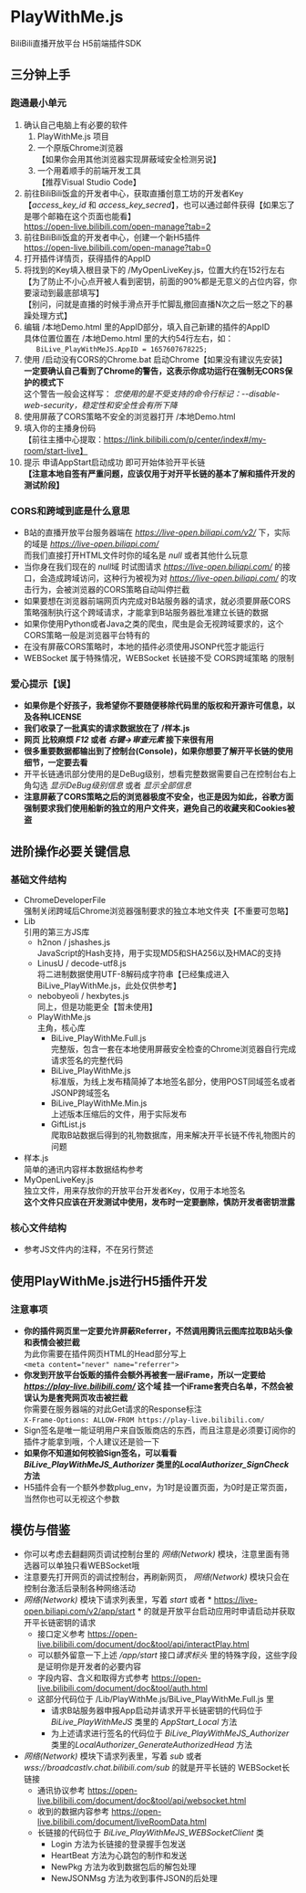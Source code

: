 # PlayWithMe.js
BiliBili直播开放平台 H5前端插件SDK

## 三分钟上手

### 跑通最小单元

1. 确认自己电脑上有必要的软件
   1. PlayWithMe.js 项目
   2. 一个原版Chrome浏览器  
   【如果你会用其他浏览器实现屏蔽域安全检测另说】
   3. 一个用着顺手的前端开发工具  
   【推荐Visual Studio Code】
2. 前往BiliBili饭盒的开发者中心，获取直播创意工坊的开发者Key【*access_key_id* 和 *access_key_secred*】，也可以通过邮件获得【如果忘了是哪个邮箱在这个页面也能看】    
 https://open-live.bilibili.com/open-manage?tab=2
3.  前往BiliBili饭盒的开发者中心，创建一个新H5插件    
 https://open-live.bilibili.com/open-manage?tab=0  
4. 打开插件详情页，获得插件的AppID
5. 将找到的Key填入根目录下的 /MyOpenLiveKey.js，位置大约在152行左右  
【为了防止不小心点开被人看到密钥，前面的90%都是无意义的占位内容，你要滚动到最底部填写】  
【别问，问就是直播的时候手滑点开手忙脚乱撤回直播N次之后一怒之下的暴躁处理方式】
6. 编辑 /本地Demo.html 里的AppID部分，填入自己新建的插件的AppID  
具体位置位置在 /本地Demo.html 里的大约54行左右，如：  
  ``    BiLive_PlayWithMeJS.AppID = 1657607678225;   ``
7. 使用 /启动没有CORS的Chrome.bat 启动Chrome【如果没有建议先安装】  
**一定要确认自己看到了Chrome的警告，这表示你成功运行在强制无CORS保护的模式下**  
这个警告一般会这样写： *您使用的是不受支持的命令行标记：--disable-web-security，稳定性和安全性会有所下降* 
8. 使用屏蔽了CORS策略不安全的浏览器打开 /本地Demo.html  
9.  填入你的主播身份码  
【前往主播中心提取：https://link.bilibili.com/p/center/index#/my-room/start-live】
10. 提示 申请AppStart启动成功 即可开始体验开平长链  
**【注意本地自签有严重问题，应该仅用于对开平长链的基本了解和插件开发的测试阶段】**

### CORS和跨域到底是什么意思
- B站的直播开放平台服务器端在 *https://live-open.biliapi.com/v2/* 下，实际的域是 *https://live-open.biliapi.com/*  
 而我们直接打开HTML文件时你的域名是 *null* 或者其他什么玩意  
- 当你身在我们现在的 *null*域 时试图请求 *https://live-open.biliapi.com/* 的接口，会造成跨域访问，这种行为被视为对 *https://live-open.biliapi.com/* 的攻击行为，会被浏览器的CORS策略自动叫停拦截
- 如果要想在浏览器前端网页内完成对B站服务器的请求，就必须要屏蔽CORS策略强制执行这个跨域请求，才能拿到B站服务器批准建立长链的数据
- 如果你使用Python或者Java之类的爬虫，爬虫是会无视跨域要求的，这个CORS策略一般是浏览器平台特有的
- 在没有屏蔽CORS策略时，本地的插件必须使用JSONP代签才能运行
- WEBSocket 属于特殊情况，WEBSocket 长链接不受 CORS跨域策略 的限制

### 爱心提示【误】
- **如果你是个好孩子，我希望你不要随便移除代码里的版权和开源许可信息，以及各种LICENSE**
- **我们收录了一批真实的请求数据放在了 /样本.js**  
- **网页 比较麻烦 *F12* 或者 *右键→审查元素* 接下来很有用**
- **很多重要数据都输出到了控制台(Console)，如果你想要了解开平长链的使用细节，一定要去看**
- 开平长链通讯部分使用的是DeBug级别，想看完整数据需要自己在控制台右上角勾选 *显示DeBug级别信息* 或者 *显示全部信息*
- **注意屏蔽了CORS策略之后的浏览器极度不安全，也正是因为如此，谷歌方面强制要求我们使用船新的独立的用户文件夹，避免自己的收藏夹和Cookies被盗**

 
## 进阶操作必要关键信息

### 基础文件结构

* ChromeDeveloperFile  
强制关闭跨域后Chrome浏览器强制要求的独立本地文件夹【不重要可忽略】  
* Lib  
引用的第三方JS库
  * h2non / jshashes.js  
JavaScript的Hash支持，用于实现MD5和SHA256以及HMAC的支持
  * LinusU / decode-utf8.js  
将二进制数据使用UTF-8解码成字符串【已经集成进入 BiLive_PlayWithMe.js，此处仅供参考】
  * nebobyeoli / hexbytes.js  
同上，但是功能更全【暂未使用】
  * PlayWithMe.js  
主角，核心库  
    * BiLive_PlayWithMe.Full.js   
完整版，包含一套在本地使用屏蔽安全检查的Chrome浏览器自行完成请求签名的完整代码
    * BiLive_PlayWithMe.js  
标准版，为线上发布精简掉了本地签名部分，使用POST同域签名或者JSONP跨域签名
    * BiLive_PlayWithMe.Min.js  
上述版本压缩后的文件，用于实际发布
    * GiftList.js  
爬取B站数据后得到的礼物数据库，用来解决开平长链不传礼物图片的问题
* 样本.js  
简单的通讯内容样本数据结构参考
* MyOpenLiveKey.js  
独立文件，用来存放你的开放平台开发者Key，仅用于本地签名  
**这个文件只应该在开发测试中使用，发布时一定要删除，慎防开发者密钥泄露**

### 核心文件结构
- 参考JS文件内的注释，不在另行赘述

## 使用PlayWithMe.js进行H5插件开发

### 注意事项
- **你的插件网页里一定要允许屏蔽Referrer，不然调用腾讯云图库拉取B站头像和表情会被拦截**  
为此你需要在插件网页HTML的Head部分写上  
`` <meta content="never" name="referrer"> ``
- **你发到开放平台饭贩的插件会额外再被套一层iFrame，所以一定要给 *https://play-live.bilibili.com/* 这个域 挂一个iFrame套壳白名单，不然会被误认为是套壳网页攻击被拦截**   
你需要在服务器端的对此Get请求的Response标注  
``X-Frame-Options: ALLOW-FROM https://play-live.bilibili.com/``
- Sign签名是唯一能证明用户来自饭贩商店的东西，而且注意是必须要订阅你的插件才能拿到哦，个人建议还是验一下
- **如果你不知道如何校验Sign签名，可以看看 *BiLive_PlayWithMeJS_Authorizer* 类里的*LocalAuthorizer_SignCheck*  方法**
- H5插件会有一个额外参数plug_env，为1时是设置页面，为0时是正常页面，当然你也可以无视这个参数


## 模仿与借鉴

- 你可以考虑去翻翻网页调试控制台里的 *网络(Network)* 模块，注意里面有筛选器可以单独只看WEBSocket哦
- 注意要先打开网页的调试控制台，再刷新网页， *网络(Network)* 模块只会在控制台激活后录制各种网络活动
- *网络(Network)* 模块下请求列表里，写着 *start* 或者 * https://live-open.biliapi.com/v2/app/start * 的就是开放平台启动应用时申请启动并获取开平长链密钥的请求  
  - 接口定义参考 https://open-live.bilibili.com/document/doc&tool/api/interactPlay.html  
  - 可以额外留意一下上述 */app/start* 接口*请求标头* 里的特殊字段，这些字段是证明你是开发者的必要内容  
  - 字段内容、含义和取得方式参考  https://open-live.bilibili.com/document/doc&tool/auth.html  
  - 这部分代码位于 /Lib/PlayWithMe.js/BiLive_PlayWithMe.Full.js 里
    - 请求B站服务器申报App启动并请求开平长链密钥的代码位于  
    *BiLive_PlayWithMeJS* 类里的 *AppStart_Local*  方法
    - 为上述请求进行签名的代码位于 
    *BiLive_PlayWithMeJS_Authorizer* 类里的*LocalAuthorizer_GenerateAuthorizedHead*  方法
- *网络(Network)* 模块下请求列表里，写着 *sub* 或者 *wss://broadcastlv.chat.bilibili.com/sub* 的就是开平长链的 WEBSocket长链接  
  - 通讯协议参考 https://open-live.bilibili.com/document/doc&tool/api/websocket.html
  - 收到的数据内容参考 https://open-live.bilibili.com/document/liveRoomData.html
  - 长链接的代码位于 
  *BiLive_PlayWithMeJS_WEBSocketClient* 类
    - Login 方法为长链接的登录握手包发送
    - HeartBeat 方法为心跳包的制作和发送
    - NewPkg 方法为收到数据包后的解包处理
    - NewJSONMsg 方法为收到事件JSON的后处理
